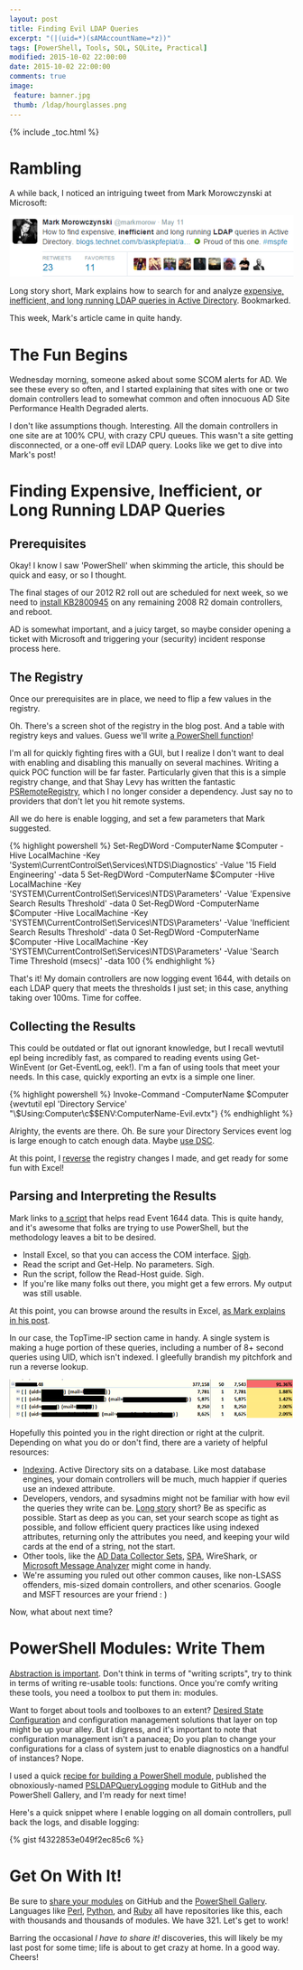 ```yaml
---
layout: post
title: Finding Evil LDAP Queries
excerpt: "(|(uid=*)(sAMAccountName=*z))"
tags: [PowerShell, Tools, SQL, SQLite, Practical]
modified: 2015-10-02 22:00:00
date: 2015-10-02 22:00:00
comments: true
image:
 feature: banner.jpg
 thumb: /ldap/hourglasses.png
---
```

{% include _toc.html %}

# Rambling

A while back, I noticed an intriguing tweet from Mark Morowczynski at Microsoft:

![tweet](/images/ldap/tweet.png)

Long story short, Mark explains how to search for and analyze [expensive, inefficient, and long running LDAP queries in Active Directory](http://blogs.technet.com/b/askpfeplat/archive/2015/05/11/how-to-find-expensive-inefficient-and-long-running-ldap-queries-in-active-directory.aspx). Bookmarked.

This week, Mark's article came in quite handy.

# The Fun Begins

Wednesday morning, someone asked about some SCOM alerts for AD. We see these every so often, and I started explaining that sites with one or two domain controllers lead to somewhat common and often innocuous AD Site Performance Health Degraded alerts.

I don't like assumptions though. Interesting. All the domain controllers in one site are at 100% CPU, with crazy CPU queues. This wasn't a site getting disconnected, or a one-off evil LDAP query. Looks like we get to dive into Mark's post!

# Finding Expensive, Inefficient, or Long Running LDAP Queries

## Prerequisites

Okay! I know I saw 'PowerShell' when skimming the article, this should be quick and easy, or so I thought.

The final stages of our 2012 R2 roll out are scheduled for next week, so we need to [install KB2800945](https://support.microsoft.com/en-us/kb/2800945/en-us) on any remaining 2008 R2 domain controllers, and reboot.

AD is somewhat important, and a juicy target, so maybe consider opening a ticket with Microsoft and triggering your (security) incident response process here.

## The Registry

Once our prerequisites are in place, we need to flip a few values in the registry.

Oh. There's a screen shot of the registry in the blog post. And a table with registry keys and values. Guess we'll write [a PowerShell function](https://github.com/RamblingCookieMonster/PSLDAPQueryLogging/blob/master/PSLDAPQueryLogging/Public/Enable-LDAPQueryLogging.ps1)!

I'm all for quickly fighting fires with a GUI, but I realize I don't want to deal with enabling and disabling this manually on several machines. Writing a quick POC function will be far faster. Particularly given that this is a simple registry change, and that Shay Levy has written the fantastic [PSRemoteRegistry](https://psremoteregistry.codeplex.com/), which I no longer consider a dependency. Just say no to providers that don't let you hit remote systems.

All we do here is enable logging, and set a few parameters that Mark suggested.

{% highlight powershell %}
Set-RegDWord -ComputerName $Computer -Hive LocalMachine -Key 'System\CurrentControlSet\Services\NTDS\Diagnostics' -Value '15 Field Engineering' -data 5
Set-RegDWord -ComputerName $Computer -Hive LocalMachine -Key 'SYSTEM\CurrentControlSet\Services\NTDS\Parameters' -Value 'Expensive Search Results Threshold' -data 0
Set-RegDWord -ComputerName $Computer -Hive LocalMachine -Key 'SYSTEM\CurrentControlSet\Services\NTDS\Parameters' -Value 'Inefficient Search Results Threshold' -data 0
Set-RegDWord -ComputerName $Computer -Hive LocalMachine -Key 'SYSTEM\CurrentControlSet\Services\NTDS\Parameters' -Value 'Search Time Threshold (msecs)' -data 100
{% endhighlight %}

That's it! My domain controllers are now logging event 1644, with details on each LDAP query that meets the thresholds I just set; in this case, anything taking over 100ms. Time for coffee.

## Collecting the Results

This could be outdated or flat out ignorant knowledge, but I recall wevtutil epl being incredibly fast, as compared to reading events using Get-WinEvent (or Get-EventLog, eek!). I'm a fan of using tools that meet your needs. In this case, quickly exporting an evtx is a simple one liner.

{% highlight powershell %}
Invoke-Command -ComputerName $Computer {wevtutil epl 'Directory Service' "\\$Using:Computer\c$\$ENV:ComputerName-Evil.evtx"}
{% endhighlight %}

Alrighty, the events are there. Oh. Be sure your Directory Services event log is large enough to catch enough data. Maybe [use DSC](https://github.com/PowerShell/xWinEventLog).

At this point, I [reverse](https://github.com/RamblingCookieMonster/PSLDAPQueryLogging/blob/master/PSLDAPQueryLogging/Public/Disable-LDAPQueryLogging.ps1) the registry changes I made, and get ready for some fun with Excel!

## Parsing and Interpreting the Results

Mark links to [a script](https://gallery.technet.microsoft.com/scriptcenter/Event-1644-reader-Export-45205268) that helps read Event 1644 data. This is quite handy, and it's awesome that folks are trying to use PowerShell, but the methodology leaves a bit to be desired.

* Install Excel, so that you can access the COM interface. [Sigh](http://ramblingcookiemonster.github.io/PSExcel-Intro/).
* Read the script and Get-Help. No parameters. Sigh.
* Run the script, follow the Read-Host guide. Sigh.
* If you're like many folks out there, you might get a few errors. My output was still usable.

At this point, you can browse around the results in Excel, [ as Mark explains in his post](http://blogs.technet.com/b/askpfeplat/archive/2015/05/11/how-to-find-expensive-inefficient-and-long-running-ldap-queries-in-active-directory.aspx#Analyzing).

In our case, the TopTime-IP section came in handy. A single system is making a huge portion of these queries, including a number of 8+ second queries using UID, which isn't indexed. I gleefully brandish my pitchfork and run a reverse lookup.

![Wat](/images/ldap/wat.png)

Hopefully this pointed you in the right direction or right at the culprit. Depending on what you do or don't find, there are a variety of helpful resources:

* [Indexing](http://blogs.technet.com/b/askpfeplat/archive/2012/11/11/mcm-active-directory-indexing-for-the-masses.aspx). Active Directory sits on a database. Like most database engines, your domain controllers will be much, much happier if queries use an indexed attribute.
* Developers, vendors, and sysadmins might not be familiar with how evil the queries they write can be. [Long story](https://msdn.microsoft.com/en-us/library/ms808539.aspx) short? Be as specific as possible. Start as deep as you can, set your search scope as tight as possible, and follow efficient query practices like using indexed attributes, returning only the attributes you need, and keeping your wild cards at the end of a string, not the start.
* Other tools, like the [AD Data Collector Sets](http://blogs.technet.com/b/askds/archive/2010/06/08/son-of-spa-ad-data-collector-sets-in-win2008-and-beyond.aspx), [SPA](http://blogs.technet.com/b/yongrhee/archive/2014/02/01/tool-server-performance-advisor-spa-v3-1-to-troubleshoot-high-cpu-in-lsass-in-ad-domain-controllers.aspx), WireShark, or [Microsoft Message Analyzer](https://technet.microsoft.com/en-us/library/jj714801.aspx) might come in handy.
* We're assuming you ruled out other common causes, like non-LSASS offenders, mis-sized domain controllers, and other scenarios. Google and MSFT resources are your friend : )

Now, what about next time?

# PowerShell Modules: Write Them

[Abstraction is important](http://powershell.org/wp/2015/08/16/abstraction-and-configuration-data/). Don't think in terms of "writing scripts", try to think in terms of writing re-usable tools: functions. Once you're comfy writing these tools, you need a toolbox to put them in: modules.

Want to forget about tools and toolboxes to an extent? [Desired State Configuration](https://channel9.msdn.com/Series/Getting-Started-with-PowerShell-Desired-State-Configuration-DSC) and configuration management solutions that layer on top might be up your alley. But I digress, and it's important to note that configuration management isn't a panacea; Do you plan to change your configurations for a class of system just to enable diagnostics on a handful of instances? Nope.

I used a quick [recipe for building a PowerShell module](http://ramblingcookiemonster.github.io/Building-A-PowerShell-Module/), published the obnoxiously-named [PSLDAPQueryLogging](https://github.com/RamblingCookieMonster/PSLDAPQueryLogging) module to GitHub and the PowerShell Gallery, and I'm ready for next time!

Here's a quick snippet where I enable logging on all domain controllers, pull back the logs, and disable logging:

{% gist f4322853e049f2ec85c6 %}

# Get On With It!

Be sure to [share your modules](http://powershell.org/wp/2015/09/06/writing-and-publishing-powershell-modules/) on GitHub and the [PowerShell Gallery](https://www.powershellgallery.com/pages/GettingStarted). Languages like [Perl](https://www.perl.org/about/whitepapers/perl-cpan.html), [Python](https://pypi.python.org/pypi), and [Ruby](https://rubygems.org/) all have repositories like this, each with thousands and thousands of modules. We  have 321. Let's get to work!

Barring the occasional *I have to share it!* discoveries, this will likely be my last post for some time; life is about to get crazy at home. In a good way. Cheers!